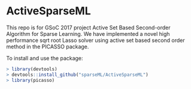 # ActiveSparseML
This repo is for GSoC 2017 project Active Set Based Second-order Algorithm for Sparse Learning. We have implemented a novel high performance sqrt root Lasso solver using active set based second order method in the PICASSO package.

To install and use the package:
```R
> library(devtools)
> devtools::install_github("sparseML/ActiveSparseML")
> library(picasso)
```
